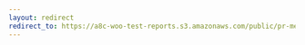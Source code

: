 ```yaml
---
layout: redirect
redirect_to: https://a8c-woo-test-reports.s3.amazonaws.com/public/pr-merge/39044/api/index.html
---
```


